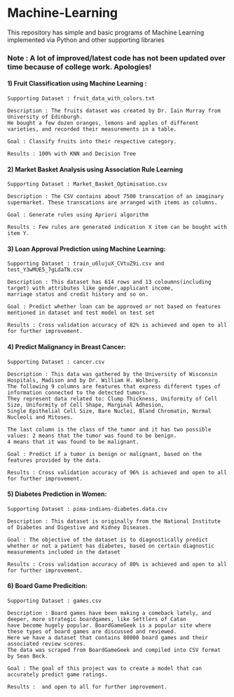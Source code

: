 # Machine-Learning
This repository has simple and basic programs of Machine Learning implemented via Python and other supporting libraries

### Note : A lot of improved/latest code has not been updated over time because of college work. Apologies!

#### 1) Fruit Classification using Machine Learning :
    Supporting Dataset : fruit_data_with_colors.txt
    
    Description : The fruits dataset was created by Dr. Iain Murray from University of Edinburgh. 
    He bought a few dozen oranges, lemons and apples of different varieties, and recorded their measurements in a table.
    
    Goal : Classify fruits into their respective category.
    
    Results : 100% with KNN and Decision Tree
    
#### 2) Market Basket Analysis using Association Rule Learning 
    Supporting Dataset : Market_Basket_Optimisation.csv
    
    Description : The CSV contains about 7500 transcation of an imaginary supermarket. These transcations are arranged with items as columns.    
    
    Goal : Generate rules using Apriori algorithm
    
    Results : Few rules are generated indication X item can be bought with item Y.

#### 3) Loan Approval Prediction using Machine Learning:
    Supporting Dataset : train_u6lujuX_CVtuZ9i.csv and test_Y3wMUE5_7gLdaTN.csv
    
    Description : This dataset has 614 rows and 13 coloumns(including target) with attributes like gender,applicant income,
    marriage status and credit history and so on.    
    
    Goal : Predict whether loan can be approved or not based on features mentioned in dataset and test model on test set
    
    Results : Cross validation accuracy of 82% is achieved and open to all for further improvement.
    
#### 4) Predict Malignancy in Breast Cancer:
    Supporting Dataset : cancer.csv
    
    Description : This data was gathered by the University of Wisconsin Hospitals, Madison and by Dr. William H. Wolberg.
    The following 9 columns are features that express different types of information connected to the detected tumors. 
    They represent data related to: Clump Thickness, Uniformity of Cell Size, Uniformity of Cell Shape, Marginal Adhesion, 
    Single Epithelial Cell Size, Bare Nuclei, Bland Chromatin, Normal Nucleoli and Mitoses.
    
    The last column is the class of the tumor and it has two possible values: 2 means that the tumor was found to be benign. 
    4 means that it was found to be malignant.
    
    Goal : Predict if a tumor is benign or malignant, based on the features provided by the data. 
    
    Results : Cross validation accuracy of 96% is achieved and open to all for further improvement.
    
#### 5) Diabetes Prediction in Women:
    Supporting Dataset : pima-indians-diabetes.data.csv
    
    Description : This dataset is originally from the National Institute of Diabetes and Digestive and Kidney Diseases. 
    
    Goal : The objective of the dataset is to diagnostically predict whether or not a patient has diabetes, based on certain diagnostic
    measurements included in the dataset
    
    Results : Cross validation accuracy of 80% is achieved and open to all for further improvement.

#### 6) Board Game Predicition:
    Supporting Dataset : games.csv
    
    Description : Board games have been making a comeback lately, and deeper, more strategic boardgames, like Settlers of Catan 
    have become hugely popular. BoardGameGeek is a popular site where these types of board games are discussed and reviewed. 
    Here we have a dataset that contains 80000 board games and their associated review scores. 
    The data was scraped from BoardGameGeek and compiled into CSV format by Sean Beck.
    
    Goal : The goal of this project was to create a model that can accurately predict game ratings.
    
    Results :  and open to all for further improvement.
